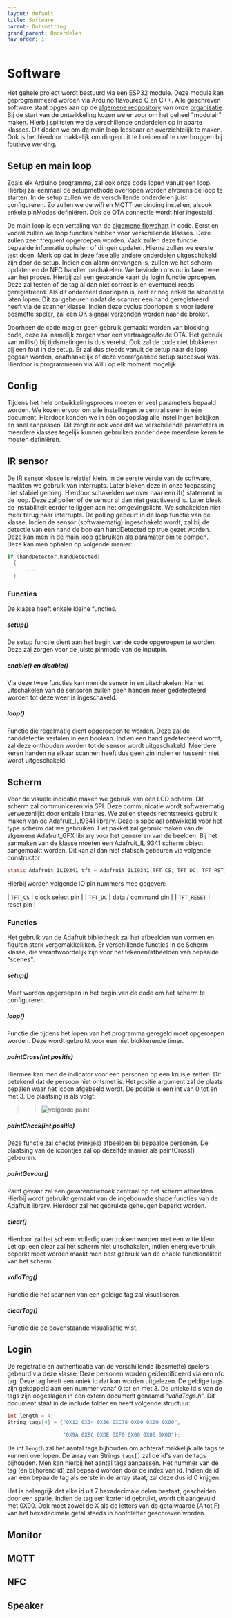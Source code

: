 ```yaml
---
layout: default
title: Software
parent: Ontsmetting
grand_parent: Onderdelen
nav_order: 1
---
```


# Software

Het gehele project wordt bestuurd via een ESP32 module. Deze module kan geprogrammeerd worden via Arduino flavoured C en C++. Alle geschreven software staat opgeslaan op de [algemene reopository](https://github.com/Ontsmettinator3000/main) van onze [organisatie](https://github.com/Ontsmettinator3000). Bij de start van de ontwikkeling kozen we er voor om het geheel "modulair" maken. Hierbij splitsten we de verschillende onderdelen op in aparte klasses. Dit deden we om de main loop leesbaar en overzichtelijk te maken. Ook is het hierdoor makkelijk om dingen uit te breiden of te overbruggen bij foutieve werking.

## Setup en main loop

Zoals elk Arduino programma, zal ook onze code lopen vanuit een loop. Hierbij zal eenmaal de setupmethode overlopen worden alvorens de loop te starten. In de setup zullen we de verschillende onderdelen juist configureren. Zo zullen we de wifi en MQTT verbinding instellen, alsook enkele pinModes definiëren. Ook de OTA connectie wordt hier ingesteld.

De main loop is een vertaling van de [algemene flowchart](index.md#Blokschema) in code. Eerst en vooral zullen we loop functies hebben voor verschillende klasses. Deze zullen zeer frequent opgeroepen worden. Vaak zullen deze functie bepaalde informatie ophalen of dingen updaten. Hierna zullen we eerste test doen. Merk op dat in deze fase alle andere onderdelen uitgeschakeld zijn door de setup. Indien een alarm ontvangen is, zullen we het scherm updaten en de NFC handler inschakelen. We bevinden ons nu in fase twee van het proces. Hierbij zal een gescande kaart de login functie oproepen. Deze zal testen of de tag al dan niet correct is en eventueel reeds geregistreerd. Als dit onderdeel doorlopen is, rest er nog enkel de alcohol te laten lopen. Dit zal gebeuren nadat de scanner een hand geregistreerd heeft via de scanner klasse. Indien deze cyclus doorlopen is voor iedere besmette speler, zal een OK signaal verzonden worden naar de broker.

Doorheen de code mag er geen gebruik gemaakt worden van blocking code, deze zal namelijk zorgen voor een vertraagde/foute OTA. Het gebruik van millis() bij tijdsmetingen is dus vereist. Ook zal de code niet blokkeren bij een fout in de setup. Er zal dus steeds vanuit de setup naar de loop gegaan worden, onafhankelijk of deze voorafgaande setup succesvol was. Hierdoor is programmeren via WiFi op elk moment mogelijk.

## Config

Tijdens het hele ontwikkelingsproces moeten er veel parameters bepaald worden. We kozen ervoor om alle instellingen te centraliseren in één document. Hierdoor konden we in één oogopslag alle instellingen bekijken en snel aanpassen. Dit zorgt er ook voor dat we verschillende parameters in meerdere klasses tegelijk kunnen gebruiken zonder deze meerdere keren te moeten definiëren.

## IR sensor

De IR sensor klasse is relatief klein. In de eerste versie van de software, maakten we gebruik van interrupts. Later bleken deze in onze toepassing niet stabiel genoeg. Hierdoor schakelden we over naar een if() statement in de loop. Deze zal pollen of de sensor al dan niet geactiveerd is. Later bleek de instabiliteit eerder te liggen aan het omgevingslicht. We schakelden niet meer terug naar interrupts. De polling gebeurt in de loop functie van de klasse. Indien de sensor (softwarematig) ingeschakeld wordt, zal bij de detectie van een hand de boolean handDetected op true gezet worden. Deze kan men in de main loop gebruiken als paramater om te pompen. Deze kan men ophalen op volgende manier:
```c
if (handDetector.handDetected)
  {
      ...
  }
```

### Functies
De klasse heeft enkele kleine functies.
##### setup()
De setup functie dient aan het begin van de code opgeroepen te worden. Deze zal zorgen voor de juiste pinmode van de inputpin.
##### enable() en disable()
Via deze twee functies kan men de sensor in en uitschakelen. Na het uitschakelen van de sensoren zullen geen handen meer gedetecteerd worden tot deze weer is ingeschakeld.
##### loop()
Functie die regelmatig dient opgeroepen te worden. Deze zal de handdetectie vertalen in een boolean. Indien een hand gedetecteerd wordt, zal deze onthouden worden tot de sensor wordt uitgeschakeld. Meerdere keren handen na elkaar scannen heeft dus geen zin indien er tussenin niet wordt uitgeschakeld.


## Scherm

Voor de visuele indicatie maken we gebruik van een LCD scherm. Dit scherm zal communiceren via SPI. Deze communicatie wordt softwarematig verwezenlijkt door enkele libraries. We zullen steeds rechtstreeks gebruik maken van de Adafruit_ILI9341 library. Deze is speciaal ontwikkeld voor het type scherm dat we gebruiken. Het pakket zal gebruik maken van de algemene Adafruit_GFX library voor het genereren van de beelden. Bij het aanmaken van de klasse moeten een Adafruit_ILI9341 scherm object aangemaakt worden. Dit kan al dan niet statisch gebeuren via volgende constructor:
```c
static Adafruit_ILI9341 tft = Adafruit_ILI9341(TFT_CS, TFT_DC, TFT_RST);
```
Hierbij worden volgende IO pin nummers mee gegeven:

| `TFT_CS`    | clock select pin   |
| `TFT_DC`    | data / command pin |
| `TFT_RESET` | reset pin          |

### Functies
Het gebruik van de Adafruit bibliotheek zal het afbeelden van vormen en figuren sterk vergemakkelijken. Er verschillende functies in de Scherm klasse, die verantwoordelijk zijn voor het tekenen/afbeelden van bepaalde "scenes". 
##### setup()
Moet worden opgeroepen in het begin van de code om het scherm te configureren.

##### loop()
Functie die tijdens het lopen van het programma geregeld moet opgeroepen worden. Deze wordt gebruikt voor een niet blokkerende timer.

##### paintCross(int positie)
Hiermee kan men de indicator voor een personen op een kruisje zetten. Dit betekend dat de persoon niet ontsmet is. Het positie argument zal de plaats bepalen waar het icoon afgebeeld wordt. De positie is een int van 0 tot en met 3. De plaatsing is als volgt:<br>
>>![volgorde paint](volgorde_paint.png)

##### paintCheck(int positie)
Deze functie zal checks (vinkjes) afbeelden bij bepaalde personen. De plaatsing van de icoontjes zal op dezelfde manier als paintCross() gebeuren.
##### paintGevaar()
Paint gevaar zal een gevarendriehoek centraal op het scherm afbeelden. Hierbij wordt gebruikt gemaakt van de ingebouwde shape functies van de Adafruit library. Hierdoor zal het gebruikte geheugen beperkt worden.
##### clear()
Hierdoor zal het scherm volledig overtrokken worden met een witte kleur. Let op: een clear zal het scherm niet uitschakelen, indien energieverbruik beperkt moet worden maakt men best gebruik van de enable functionaliteit van het scherm.
##### validTag()
Functie die het scannen van een geldige tag zal visualiseren.
##### clearTag()
Functie die de bovenstaande visualisatie wist.


## Login
De registratie en authenticatie van de verschillende (besmette) spelers gebeurd via deze klasse. Deze personen worden geïdentificeerd via een nfc tag. Deze tag heeft een uniek id dat kan worden uitgelezen. De geldige tags zijn gekoppeld aan een nummer vanaf 0 tot en met 3. De unieke id's van de tags zijn opgeslagen in een extern document genaamd "*validTags.h*". Dit document staat in de include folder en heeft volgende structuur:
```c
int length = 4;
String tags[4] = {"0X12 0X34 0X56 0XC78 0X00 0X00 0X00",
                  ...
                  "0X9A 0XBC 0XDE 0XF0 0X00 0X00 0X00"};
```
De int `length` zal het aantal tags bijhouden om achteraf makkelijk alle tags te kunnen overlopen. De array van Strings `tags[]` zal de id's van de tags bijhouden. Men kan hierbij het aantal tags aanpassen. Het nummer van de tag (en bijhorend id) zal bepaald worden door de index van id. Indien de id van een bepaalde tag als eerste in de array staat, zal deze dus id 0 krijgen.

Het is belangrijk dat elke id uit 7 hexadecimale delen bestaat, gescheiden door een spatie. Indien de tag een korter id gebruikt, wordt dit aangevuld met 0X00. Ook moet zowel de X als de letters van de getalwaarde (A tot F) van het hexadecimale getal steeds in hoofdletter geschreven worden.
## Monitor
## MQTT
## NFC
## Speaker